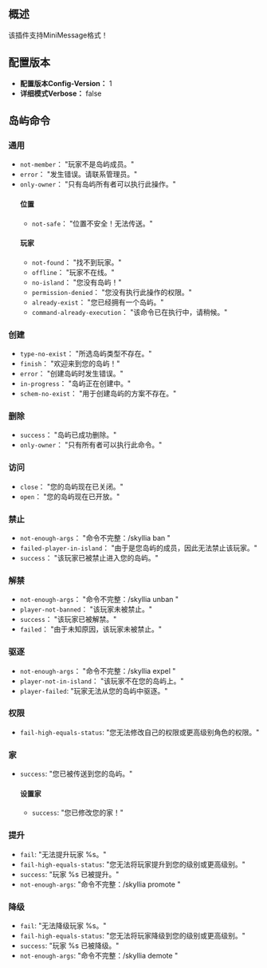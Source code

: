 ## 概述

该插件支持MiniMessage格式！

## 配置版本

- **配置版本Config-Version：** 1
- **详细模式Verbose：** false

## 岛屿命令

### 通用

- `not-member`： "玩家不是岛屿成员。"
- `error`： "发生错误。请联系管理员。"
- `only-owner`： "只有岛屿所有者可以执行此操作。"
  #### 位置
    - `not-safe`： "位置不安全！无法传送。"
  #### 玩家
    - `not-found`： "找不到玩家。"
    - `offline`： "玩家不在线。"
    - `no-island`： "您没有岛屿！"
    - `permission-denied`： "您没有执行此操作的权限。"
    - `already-exist`： "您已经拥有一个岛屿。"
    - `command-already-execution`： "该命令已在执行中，请稍候。"

### 创建

- `type-no-exist`： "所选岛屿类型不存在。"
- `finish`： "欢迎来到您的岛屿！"
- `error`： "创建岛屿时发生错误。"
- `in-progress`： "岛屿正在创建中。"
- `schem-no-exist`： "用于创建岛屿的方案不存在。"

### 删除

- `success`： "岛屿已成功删除。"
- `only-owner`： "只有所有者可以执行此命令。"

### 访问

- `close`： "您的岛屿现在已关闭。"
- `open`： "您的岛屿现在已开放。"

### 禁止

- `not-enough-args`： "命令不完整：/skyllia ban <player>"
- `failed-player-in-island`： "由于是您岛屿的成员，因此无法禁止该玩家。"
- `success`： "该玩家已被禁止进入您的岛屿。"

### 解禁

- `not-enough-args`： "命令不完整：/skyllia unban <player>"
- `player-not-banned`： "该玩家未被禁止。"
- `success`： "该玩家已被解禁。"
- `failed`： "由于未知原因，该玩家未被禁止。"

### 驱逐

- `not-enough-args`： "命令不完整：/skyllia expel <player>"
- `player-not-in-island`： "该玩家不在您的岛屿上。"
- `player-failed`: "玩家无法从您的岛屿中驱逐。"

### 权限

- `fail-high-equals-status`: "您无法修改自己的权限或更高级别角色的权限。"

### 家

- `success`: "您已被传送到您的岛屿。"
  #### 设置家
    - `success`: "您已修改您的家！"

### 提升

- `fail`: "无法提升玩家 %s。"
- `fail-high-equals-status`: "您无法将玩家提升到您的级别或更高级别。"
- `success`: "玩家 %s 已被提升。"
- `not-enough-args`: "命令不完整：/skyllia promote <member>"

### 降级

- `fail`: "无法降级玩家 %s。"
- `fail-high-equals-status`: "您无法将玩家降级到您的级别或更高级别。"
- `success`: "玩家 %s 已被降级。"
- `not-enough-args`: "命令不完整：/skyllia demote <member>"
